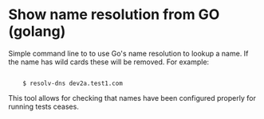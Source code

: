 Show name resolution from GO (golang)
=====================================

Simple command line to to use Go's name resolution to lookup a name.  If the name has wild cards these will be removed.
For example:

```

	$ resolv-dns dev2a.test1.com

```

This tool allows for checking that names have been configured properly for running tests ceases.




